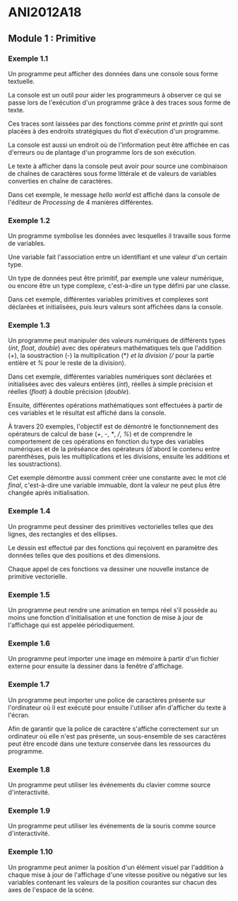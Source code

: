 # ANI2012A18

## Module 1 : Primitive

### Exemple 1.1

Un programme peut afficher des données dans une console sous forme textuelle.

La console est un outil pour aider les programmeurs à observer ce qui se passe lors de l'exécution d'un programme grâce à des traces sous forme de texte.

Ces traces sont laissées par des fonctions comme *print* et *println* qui sont placées à des endroits stratégiques du flot d'exécution d'un programme.

La console est aussi un endroit où de l'information peut être affichée en cas d'erreurs ou de plantage d'un programme lors de son exécution.

Le texte à afficher dans la console peut avoir pour source une combinaison de chaînes de caractères sous forme littérale et de valeurs de variables converties en chaîne de caractères.

Dans cet exemple, le message *hello world* est affiché dans la console de l'éditeur de *Processing* de 4 manières différentes.

### Exemple 1.2

Un programme symbolise les données avec lesquelles il travaille sous forme de variables.

Une variable fait l'association entre un identifiant et une valeur d'un certain type.

Un type de données peut être primitif, par exemple une valeur numérique, ou encore être un type complexe, c'est-à-dire un type défini par une classe.

Dans cet exemple, différentes variables primitives et complexes sont déclarées et initialisées, puis leurs valeurs sont affichées dans la console.

### Exemple 1.3

Un programme peut manipuler des valeurs numériques de différents types (*int*, *float*, *double*) avec des opérateurs mathématiques tels que l'addition (*+*), la soustraction (*-*) la multiplication (***) et la division (*/* pour la partie entière et *%* pour le reste de la division).

Dans cet exemple, différentes variables numériques sont déclarées et initialisées avec des valeurs entières (*int*), réelles à simple précision et réelles (*float*) à double précision (*double*).

Ensuite, différentes opérations mathématiques sont effectuées à partir de ces variables et le résultat est affiché dans la console.

À travers 20 exemples, l'objectif est de démontré le fonctionnement des opérateurs de calcul de base (*+*, *-*, *\**, */*, *%*) et de comprendre le comportement de ces opérations en fonction du type des variables numériques et de la préséance des opérateurs (d'abord le contenu entre parenthèses, puis les multiplications et les divisions, ensuite les additions et les soustractions).

Cet exemple démontre aussi comment créer une constante avec le mot clé *final*, c'est-à-dire une variable immuable, dont la valeur ne peut plus être changée après initialisation.

### Exemple 1.4

Un programme peut dessiner des primitives vectorielles telles que des lignes, des rectangles et des ellipses.

Le dessin est effectué par des fonctions qui reçoivent en paramètre des données telles que des positions et des dimensions.

Chaque appel de ces fonctions va dessiner une nouvelle instance de primitive vectorielle.

### Exemple 1.5

Un programme peut rendre une animation en temps réel s'il possède au moins une fonction d'initialisation et une fonction de mise à jour de l'affichage qui est appelée périodiquement.

### Exemple 1.6

Un programme peut importer une image en mémoire à partir d'un fichier externe pour ensuite la dessiner dans la fenêtre d'affichage.

### Exemple 1.7

Un programme peut importer une police de caractères présente sur l'ordinateur où il est exécuté pour ensuite l'utiliser afin d'afficher du texte à l'écran.

Afin de garantir que la police de caractère s'affiche correctement sur un ordinateur où elle n'est pas présente, un sous-ensemble de ses caractères peut être encodé dans une texture conservée dans les ressources du programme.

### Exemple 1.8

Un programme peut utiliser les événements du clavier comme source d'interactivité.

### Exemple 1.9

Un programme peut utiliser les événements de la souris comme source d'interactivité.

### Exemple 1.10

Un programme peut animer la position d'un élément visuel par l'addition à chaque mise à jour de l'affichage d'une vitesse positive ou négative sur les variables contenant les valeurs de la position courantes sur chacun des axes de l'espace de la scène.
